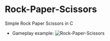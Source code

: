 # Rock-Paper-Scissors
Simple Rock Paper Scissors in C

- Gameplay example: 
![Rock-Paper-Scissors](https://github.com/landiluigi746/Rock-Paper-Scissors/assets/151780431/da01233a-8204-4d7c-81dd-76cfc4a51837)
